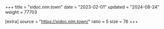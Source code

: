 +++
title = "xidoc.nim.town"
date = "2023-02-01"
updated = "2024-08-24"
weight = 77703

[extra]
source = "https://xidoc.nim.town/"
ratio = 5
size = 76
+++
